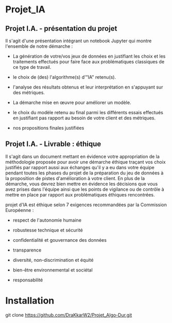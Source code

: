 # Projet_IA
## Projet I.A. - présentation du projet
Il s'agit d'une présentation intégrant un notebook Jupyter qui montre l'ensemble de notre démarche :

- La génération de votre/vos jeux de données en justifiant les choix et les traitements effectués pour faire face aux problématiques classiques de ce type de travail.

- le choix de (des) l'algorithme(s) d'"IA" retenu(s).

- l'analyse des résultats obtenus et leur interprétation en s'appuyant sur des métriques.

- La démarche mise en œuvre pour améliorer un modèle.

- le choix du modèle retenu au final parmi les différents essais effectués en justifiant pas rapport au besoin de votre client et des métriques.

- nos propositions finales justifiées

## Projet I.A. - Livrable : éthique

Il s'agit dans un document mettant en évidence votre appropriation de la méthodologie proposée pour avoir une démarche éthique traçant vos choix justifiés par rapport aussi aux échanges qu'il y a eu dans votre équipe pendant toutes les phases du projet de la préparation du jeu de données à la proposition de pistes d'amélioration à votre client. En plus de la démarche, vous devrez bien mettre en évidence les décisions que vous avez prises dans l'équipe ainsi que les points de vigilance ou de contrôle à mettre en place par rapport aux problématiques éthiques rencontrées.

projet d'IA est éthique selon 7 exigences recommandées par la Commission Européenne :

- respect de l'autonomie humaine

- robustesse technique et sécurité

- confidentialité et gouvernance des données

- transparence

- diversité, non-discrimination et équité

- bien-être environnemental et sociétal

- responsabilité

# Installation 
git clone https://github.com/DraKkarW2/Projet_Algo-Dur.git